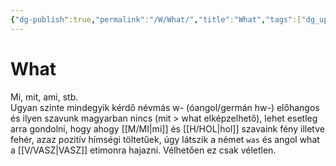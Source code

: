 ```yaml
---
{"dg-publish":true,"permalink":"/W/What/","title":"What","tags":["dg_uploaded"],"created":"2023-11-20T06:20","updated":"2023-11-20T06:20"}
---
```



# What

Mi, mit, ami, stb.  
Ugyan szinte mindegyik kérdő névmás w- (óangol/germán hw-) előhangos és ilyen szavunk magyarban nincs (mit > what elképzelhető), lehet esetleg arra gondolni, hogy ahogy [[M/MI\|mi]] és [[H/HOL\|hol]] szavaink fény illetve fehér, azaz pozitív hímségi töltetűek, úgy látszik a német `was` és angol what a [[V/VASZ\|VASZ]] etimonra hajazni. Vélhetően ez csak véletlen.  